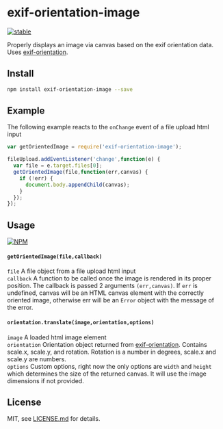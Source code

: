 # exif-orientation-image

[![stable](http://badges.github.io/stability-badges/dist/stable.svg)](http://github.com/badges/stability-badges)

Properly displays an image via canvas based on the exif orientation data. Uses [exif-orientation](https://www.npmjs.com/package/exif-orientation).

## Install

```sh
npm install exif-orientation-image --save
```

## Example

The following example reacts to the `onChange` event of a file upload html input

```js
var getOrientedImage = require('exif-orientation-image');

fileUpload.addEventListener('change',function(e) {
  var file = e.target.files[0];
  getOrientedImage(file,function(err,canvas) {
    if (!err) {
      document.body.appendChild(canvas);
    }
  });
});
```

## Usage

[![NPM](https://nodei.co/npm/exif-orientation-image.png)](https://www.npmjs.com/package/exif-orientation-image)

#### `getOrientedImage(file,callback)`  

```file``` A file object from a file upload html input  
```callback``` A function to be called once the image is rendered in its proper position. The callback is passed 2 arguments `(err,canvas)`. If `err` is undefined, canvas will be an HTML canvas element with the correctly oriented image, otherwise err will be an `Error` object with the message of the error.

#### `orientation.translate(image,orientation,options)`  

```image``` A loaded html image element  
```orientation``` Orientation object returned from [exif-orientation](https://www.npmjs.com/package/exif-orientation). Contains scale.x, scale.y, and rotation. Rotation is a number in degrees, scale.x and scale.y are numbers.  
```options``` Custom options, right now the only options are `width` and `height` which determines the size of the returned canvas. It will use the image dimensions if not provided.  

## License

MIT, see [LICENSE.md](http://github.com/Jam3/exif-orientation-image/blob/master/LICENSE.md) for details.
